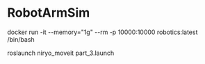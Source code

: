 # RobotArmSim

docker run -it --memory="1g" --rm -p 10000:10000 robotics:latest /bin/bash

roslaunch niryo_moveit part_3.launch
